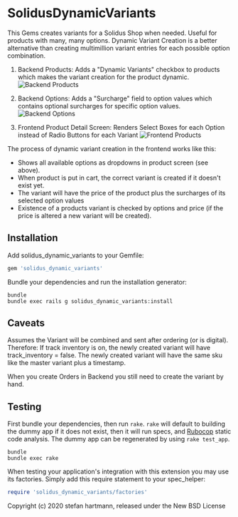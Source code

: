 SolidusDynamicVariants
======================

This Gems creates variants for a Solidus Shop when needed.
Useful for products with many, many options.
Dynamic Variant Creation is a better alternative than creating multimillion variant entries for each possible option combination.

1. Backend Products:
Adds a "Dynamic Variants" checkbox to products which makes the variant creation for the product dynamic.
![Backend Products](https://hefan.github.io/images/be_products.png)

2. Backend Options:
Adds a "Surcharge" field to option values which contains optional surcharges for specific option values.
![Backend Options](https://hefan.github.io/images/be_options.png)

3. Frontend Product Detail Screen:
Renders Select Boxes for each Option instead of Radio Buttons for each Variant
![Frontend Products](https://hefan.github.io/images/fe_products.png)

The process of dynamic variant creation in the frontend works like this:
- Shows all available options as dropdowns in product screen (see above).
- When product is put in cart, the correct variant is created if it doesn't exist yet.
- The variant will have the price of the product plus the surcharges of its selected option values
- Existence of a products variant is checked by options and price (if the price is altered a new variant will be created).


Installation
------------

Add solidus_dynamic_variants to your Gemfile:

```ruby
gem 'solidus_dynamic_variants'
```

Bundle your dependencies and run the installation generator:

```shell
bundle
bundle exec rails g solidus_dynamic_variants:install
```


Caveats
-------
Assumes the Variant will be combined and sent after ordering (or is digital).
Therefore: If track inventory is on, the newly created variant will have track_inventory = false.
The newly created variant will have the same sku like the master variant plus a timestamp.

When you create Orders in Backend you still need to create the variant by hand.



Testing
-------

First bundle your dependencies, then run `rake`. `rake` will default to building the dummy app if it does not exist, then it will run specs, and [Rubocop](https://github.com/bbatsov/rubocop) static code analysis. The dummy app can be regenerated by using `rake test_app`.

```shell
bundle
bundle exec rake
```

When testing your application's integration with this extension you may use its factories.
Simply add this require statement to your spec_helper:

```ruby
require 'solidus_dynamic_variants/factories'
```

Copyright (c) 2020 stefan hartmann, released under the New BSD License
